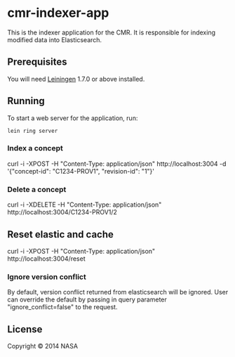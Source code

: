# cmr-indexer-app

This is the indexer application for the CMR. It is responsible for indexing modified data into Elasticsearch.

## Prerequisites

You will need [Leiningen][1] 1.7.0 or above installed.

[1]: https://github.com/technomancy/leiningen

## Running

To start a web server for the application, run:

    lein ring server

### Index a concept

curl -i -XPOST -H "Content-Type: application/json" http://localhost:3004 -d '{"concept-id": "C1234-PROV1", "revision-id": "1"}'

### Delete a concept

curl -i -XDELETE -H "Content-Type: application/json" http://localhost:3004/C1234-PROV1/2

## Reset elastic and cache
curl -i -XPOST -H "Content-Type: application/json" http://localhost:3004/reset

### Ignore version conflict

By default, version conflict returned from elasticsearch will be ignored. User can override the default by passing in query parameter "ignore_conflict=false" to the request.

## License

Copyright © 2014 NASA
